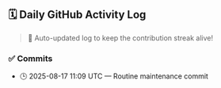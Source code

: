 ## 🗓️ Daily GitHub Activity Log

> 🤖 Auto-updated log to keep the contribution streak alive!

### ✅ Commits

- 🕒 2025-08-17 11:09 UTC — Routine maintenance commit

